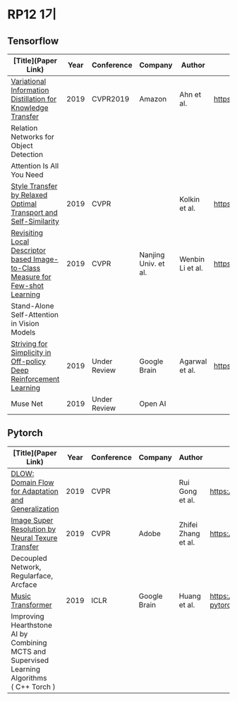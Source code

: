 # RP12 1기



## Tensorflow

| [Title](Paper Link)                                          | Year | Conference   | Company |   Author  | Code Repository |
| ------------------------------------------------------------ | ---- | ------------ | ------- | --------- | --------------- |
| [Variational Information Distillation for Knowledge Transfer](http://openaccess.thecvf.com/content_CVPR_2019/papers/Ahn_Variational_Information_Distillation_for_Knowledge_Transfer_CVPR_2019_paper.pdf)  | 2019 |  CVPR2019    | Amazon  | Ahn et al.| https://github.com/sseung0703/Variational_Information_DIstillation                |
| Relation Networks for Object Detection                       |      |              |         |           |                 |
| Attention Is All You Need                                    |      |              |         |           |                 |
| [Style Transfer by Relaxed Optimal Transport and Self-Similarity](https://arxiv.org/abs/1904.12785) | 2019 | CVPR         |         | Kolkin et al. | https://github.com/nuxlear/STROTSS-keras |
| [Revisiting Local Descriptor based Image-to-Class Measure for Few-shot Learning](http://openaccess.thecvf.com/content_CVPR_2019/papers/Li_Revisiting_Local_Descriptor_Based_Image-To-Class_Measure_for_Few-Shot_Learning_CVPR_2019_paper.pdf) |2019|CVPR|Nanjing Univ. et al.|Wenbin Li et al.|https://github.com/llable/DN4-Tensorflow|
| Stand-Alone Self-Attention in Vision Models                  |      |              |         |        |                 |
| [Striving for Simplicity in Off-policy Deep Reinforcement Learning](https://arxiv.org/abs/1907.04543) | 2019 | Under Review | Google Brain | Agarwal et al. | https://github.com/seungwon1/batch_rl |
| Muse Net                                                     | 2019 | Under Review | Open AI |        |                 |



## Pytorch

| [Title](Paper Link)                                          | Year | Conference | Company      | Author       | Code Repository                                       |
| ------------------------------------------------------------ | ---- | ---------- | ------------ | ------------ | ----------------------------------------------------- |
| [DLOW: Domain Flow for Adaptation and Generalization](https://arxiv.org/pdf/1812.05418.pdf)          | 2019 | CVPR       |              |Rui Gong et al.|https://github.com/Euiyeon-Kim/DLOW-Pytorch|
| [Image Super Resolution by Neural Texure Transfer](https://arxiv.org/abs/1903.00834)             | 2019 | CVPR       | Adobe        | Zhifei Zhang et al.   | https://github.com/DevKiHyun/SRNTT-Pytorch |
| Decoupled Network, Regularface, Arcface                      |      |            |              |              |                                                       |
| [Music Transformer](https://arxiv.org/abs/1809.04281)        | 2019 | ICLR       | Google Brain | Huang et al. | https://github.com/jason9693/MusicTransformer-pytorch |
| Improving Hearthstone AI by Combining MCTS and Supervised Learning Algorithms <br />( C++ Torch ) |      |            |              |              |                                                       |

